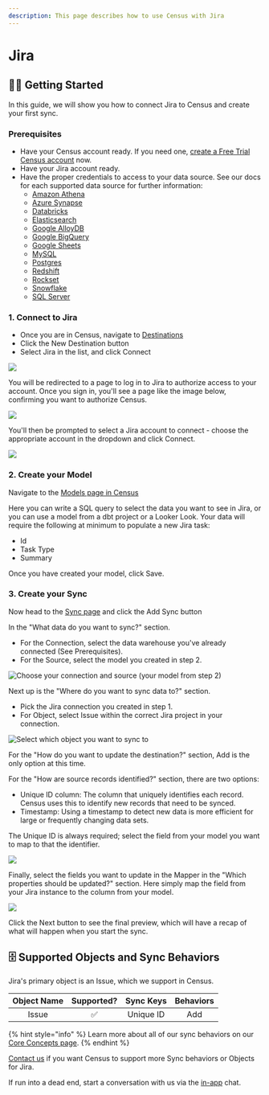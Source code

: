 ```yaml
---
description: This page describes how to use Census with Jira
---
```


# Jira

## 🏃‍♀️ Getting Started

‌In this guide, we will show you how to connect Jira to Census and create your first sync.

### Prerequisites

* Have your Census account ready. If you need one, [create a Free Trial Census account](https://app.getcensus.com/) now.
* Have your Jira account ready.
* Have the proper credentials to access to your data source. See our docs for each supported data source for further information:
  * [Amazon Athena](../sources/aws-athena.md)
  * [Azure Synapse](../sources/azure-synapse.md)
  * [Databricks](https://docs.getcensus.com/sources/databricks)
  * [Elasticsearch](https://docs.getcensus.com/sources/elasticsearch)
  * [Google AlloyDB](../sources/alloydb.md)
  * [Google BigQuery](https://docs.getcensus.com/sources/google-bigquery)
  * [Google Sheets](https://docs.getcensus.com/sources/google-sheets)
  * [MySQL](https://docs.getcensus.com/sources/mysql)
  * [Postgres](https://docs.getcensus.com/sources/postgres)
  * [Redshift](https://docs.getcensus.com/sources/redshift)
  * [Rockset](https://docs.getcensus.com/sources/rockset)
  * [Snowflake](https://docs.getcensus.com/sources/snowflake)
  * [SQL Server](https://docs.getcensus.com/sources/sql-server)

### 1. Connect to Jira

* Once you are in Census, navigate to [Destinations](https://app.getcensus.com/destinations)
* Click the New Destination button
* Select Jira in the list, and click Connect

![](../.gitbook/assets/screely-1660216237814.png)

You will be redirected to a page to log in to Jira to authorize access to your account. Once you sign in, you'll see a page like the image below, confirming you want to authorize Census.

![](../.gitbook/assets/screely-1660216188991.png)

You'll then be prompted to select a Jira account to connect - choose the appropriate account in the dropdown and click Connect.

![](../.gitbook/assets/screely-1660216644689.png)

### 2. Create your Model

Navigate to the [Models page in Census](https://app.getcensus.com/models)

Here you can write a SQL query to select the data you want to see in Jira, or you can use a model from a dbt project or a Looker Look. Your data will require the following at minimum to populate a new Jira task:

* Id
* Task Type
* Summary

Once you have created your model, click Save.

### 3. Create your Sync

Now head to the [Sync page](https://app.getcensus.com/syncs) and click the Add Sync button

In the "What data do you want to sync?" section.

* For the Connection, select the data warehouse you've already connected (See Prerequisites).
* For the Source, select the model you created in step 2.

![Choose your connection and source (your model from step 2)](../.gitbook/assets/screely-1660216980336.png)

Next up is the "Where do you want to sync data to?" section.

* Pick the Jira connection you created in step 1.
* For Object, select Issue within the correct Jira project in your connection.

![Select which object you want to sync to](../.gitbook/assets/screely-1660216997483.png)

For the "How do you want to update the destination?" section, Add is the only option at this time.

For the "How are source records identified?" section, there are two options:

* Unique ID column: The column that uniquely identifies each record. Census uses this to identify new records that need to be synced.
* Timestamp: Using a timestamp to detect new data is more efficient for large or frequently changing data sets.

The Unique ID is always required; select the field from your model you want to map to that the identifier.

![](../.gitbook/assets/screely-1660217043313.png)

Finally, select the fields you want to update in the Mapper in the "Which properties should be updated?" section. Here simply map the field from your Jira instance to the column from your model.

![](../.gitbook/assets/screely-1660217246944.png)

Click the Next button to see the final preview, which will have a recap of what will happen when you start the sync.

## 🗄️ Supported Objects <a href="#supported-objects" id="supported-objects"></a> and Sync Behaviors

Jira's primary object is an Issue, which we support in Census.​

| **Object Name** | **Supported?** | **Sync Keys** | **Behaviors** |
| :-------------: | :------------: | :-------------: |:-------------:|
|      Issue      |        ✅       |    Unique ID    |      Add      |

{% hint style="info" %}
Learn more about all of our sync behaviors on our [Core Concepts page](../basics/core-concept/#the-different-sync-behaviors).
{% endhint %}

[Contact us](mailto:support@getcensus.com) if you want Census to support more Sync behaviors or Objects for Jira.

If run into a dead end, start a conversation with us via the [in-app](https://app.getcensus.com/) chat.
